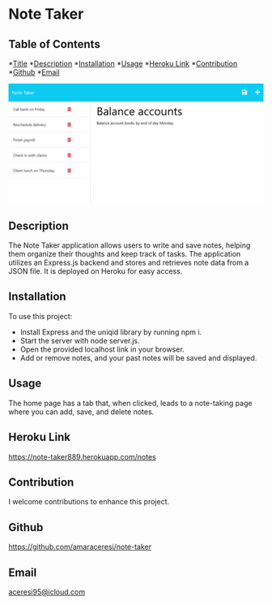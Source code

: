 # Note Taker

  ## Table of Contents
  *[Title](#title)
  *[Description](#description)
  *[Installation](#installation)
  *[Usage](#usage)
  *[Heroku Link](#heroku)
  *[Contribution](#contribution)
  *[Github](#userName)
  *[Email](#emailAddress)

![Screenshot](./images/11-express-homework-demo-02-1.png)

  ## Description
  The Note Taker application allows users to write and save notes, helping them organize their thoughts and keep track of tasks. The application utilizes an Express.js backend and stores and retrieves note data from a JSON file. It is deployed on Heroku for easy access.

  ## Installation
  To use this project:
  - Install Express and the uniqid library by running npm i.
  - Start the server with node server.js.
  - Open the provided localhost link in your browser.
  - Add or remove notes, and your past notes will be saved and displayed.

  ## Usage
  The home page has a tab that, when clicked, leads to a note-taking page where you can add, save, and delete notes.

  ## Heroku Link 
  https://note-taker889.herokuapp.com/notes

  ## Contribution
  I welcome contributions to enhance this project.

  ## Github
  https://github.com/amaraceresi/note-taker

  ## Email
  aceresi95@icloud.com

